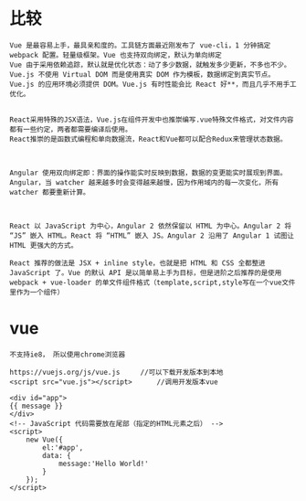 
# 比较


	Vue 是最容易上手，最具亲和度的。工具链方面最近刚发布了 vue-cli，1 分钟搞定 webpack 配置。轻量级框架。Vue 也支持双向绑定，默认为单向绑定
	Vue 由于采用依赖追踪，默认就是优化状态：动了多少数据，就触发多少更新，不多也不少。
	Vue.js 不使用 Virtual DOM 而是使用真实 DOM 作为模板，数据绑定到真实节点。Vue.js 的应用环境必须提供 DOM。Vue.js 有时性能会比 React 好**，而且几乎不用手工优化。


	React采用特殊的JSX语法，Vue.js在组件开发中也推崇编写.vue特殊文件格式，对文件内容都有一些约定，两者都需要编译后使用。
	React推崇的是函数式编程和单向数据流，React和Vue都可以配合Redux来管理状态数据。
	


	Angular 使用双向绑定即：界面的操作能实时反映到数据，数据的变更能实时展现到界面。
	Angular，当 watcher 越来越多时会变得越来越慢，因为作用域内的每一次变化，所有 watcher 都要重新计算。
	

	
	React 以 JavaScript 为中心，Angular 2 依然保留以 HTML 为中心。Angular 2 将 “JS” 嵌入 HTML。React 将 “HTML” 嵌入 JS。Angular 2 沿用了 Angular 1 试图让 HTML 更强大的方式。
	
	React 推荐的做法是 JSX + inline style，也就是把 HTML 和 CSS 全都整进 JavaScript 了。Vue 的默认 API 是以简单易上手为目标，但是进阶之后推荐的是使用 webpack + vue-loader 的单文件组件格式（template,script,style写在一个vue文件里作为一个组件）




# vue

	不支持ie8， 所以使用chrome浏览器

	https://vuejs.org/js/vue.js		//可以下载开发版本到本地
	<script src="vue.js"></script>		//调用开发版本vue

	<div id="app">
    {{ message }}
	</div>
	<!-- JavaScript 代码需要放在尾部（指定的HTML元素之后） -->
	<script>
	    new Vue({
	        el:'#app',
	        data: {
	            message:'Hello World!'
	        }
	    });
	</script>






	
	

	